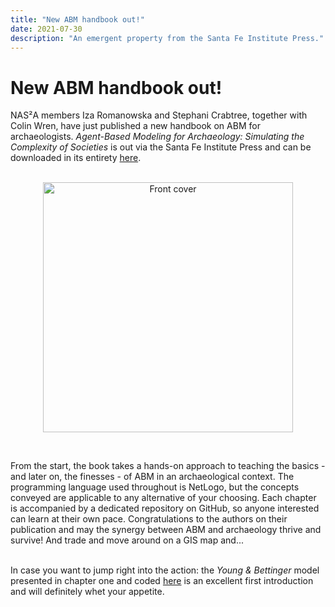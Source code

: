 ```yaml
---
title: "New ABM handbook out!"
date: 2021-07-30
description: "An emergent property from the Santa Fe Institute Press."
---
```

# New ABM handbook out!
NAS²A members Iza Romanowska and Stephani Crabtree, together with Colin Wren, have just published a new handbook on ABM for archaeologists.
*Agent-Based Modeling for Archaeology: Simulating the Complexity of Societies* is out via the Santa Fe Institute Press and can be downloaded in its entirety [here](https://www.sfipress.org/books/agent-based-modeling-archaeology).<br><br>

<p align="center">
  <img src="https://archaeology-abm.github.io/NASA/assets/ABM_handbook.png" alt="Front cover" width="400"/>
</p>  
<br>

From the start, the book takes a hands-on approach to teaching the basics - and later on, the finesses - of ABM in an archaeological context. 
The programming language used throughout is NetLogo, but the concepts conveyed are applicable to any alternative of your choosing.
Each chapter is accompanied by a dedicated repository on GitHub, so anyone interested can learn at their own pace.
Congratulations to the authors on their publication and may the synergy between ABM and archaeology thrive and survive! And trade and move around on a GIS map and... <br><br>

In case you want to jump right into the action: the *Young & Bettinger* model presented in chapter one and coded [here](https://github.com/SantaFeInstitute/ABMA/tree/master/ch1)
is an excellent first introduction and will definitely whet your appetite.




